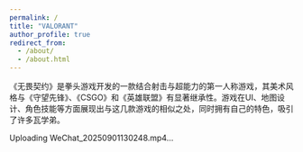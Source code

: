 ```yaml
---
permalink: /
title: "VALORANT"
author_profile: true
redirect_from: 
  - /about/
  - /about.html
---
```


《无畏契约》是拳头游戏开发的一款结合射击与超能力的第一人称游戏，其美术风格与《守望先锋》、《CSGO》和《英雄联盟》有显著继承性。游戏在UI、地图设计、角色技能等方面展现出与这几款游戏的相似之处，同时拥有自己的特色，吸引了许多瓦学弟。




Uploading WeChat_20250901130248.mp4…

